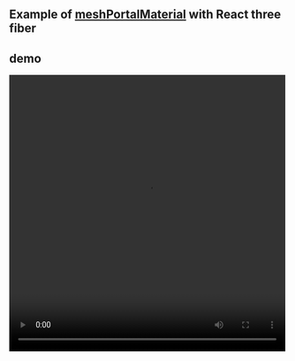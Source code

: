 ## Example of [meshPortalMaterial](https://github.com/pmndrs/drei?tab=readme-ov-file#meshportalmaterial) with React three fiber

## demo

<video src="public/demon.mov" width="500" height="500" controls></video>